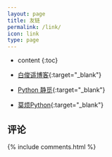 ```yaml
---
layout: page
title: 友链
permalink: /link/
icon: link
type: page
---
```


* content
{:toc}


* [白俊遥博客](https://baijunyao.com/){:target="_blank"}
* [Python 静觅](http://cuiqingcai.com/){:target="_blank"}
* [莫烦Python](https://morvanzhou.github.io/){:target="_blank"}


## 评论
{% include comments.html %}
